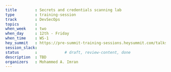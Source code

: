 ```yaml
---
title        : Secrets and credentials scanning lab
type         : training-session
track        : DevSecOps
topics       : 
when_week    : two
when_day     : 12th - Friday
when_time    : WS-1
hey_summit   : https://pre-summit-training-sessions.heysummit.com/talks/secrets-and-credentials-scanning-lab/
session_slack:
status       :            # draft, review-content, done
description  : TBD
organizers   : Mohammed A. Imran
---
```


### 